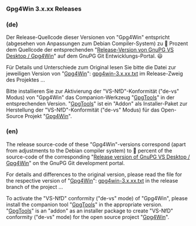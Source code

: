 ### Gpg4Win 3.x.xx Releases

### (de)

Der Release-Quellcode dieser Versionen von "Gpg4Win" entspricht (abgesehen von Anpassungen zum Debian Compiler-System) zu 💯 Prozent dem Quellcode der entsprechenden "[Release-Version von GnuPG VS Desktop / Gpg4Win](https://git.gnupg.org/cgi-bin/gitweb.cgi?p=gpg4win.git;a=tags)" auf dem GnuPG Git Entwicklungs-Portal. 😃

Für Details und Unterschiede zum Original lesen Sie bitte die Datei zur jeweiligen Version von "[Gpg4Win](https://github.com/landsh-de/Gpg4Win)": [gpg4win-3.x.xx.txt](https://github.com/landsh-de/gpg4win/releases) im Release-Zweig des Projektes ...

Bitte installieren Sie zur Aktivierung der "VS-NfD"-Konformität ("de-vs" Modus) von "Gpg4Win" das Companion-Werkzeug "[GpgTools](https://github.com/landsh-de/GpgTools/releases)" in der entsprechenden Version. "[GpgTools](https://github.com/landsh-de/GpgTools)" ist ein "Addon" als Installer-Paket zur Herstellung der "VS-NfD"-Konformität ("de-vs" Modus) für das Open-Source Projekt "[Gpg4Win](https://github.com/landsh-de/Gpg4Win)".

### (en)

The release source-code of these "Gpg4Win"-versions correspond (apart from adjustments to the Debian compiler system) to 💯 percent of the source-code of the corresponding "[Release version of GnuPG VS Desktop / Gpg4Win](https://git.gnupg.org/cgi-bin/gitweb.cgi?p=gpg4win.git;a=tags)" on the GnuPG Git development portal.

For details and differences to the original version, please read the file for the respective version of "[Gpg4Win](https://github.com/landsh-de/Gpg4Win)": [gpg4win-3.x.xx.txt](https://github.com/landsh-de/gpg4win/releases) in the release branch of the project ...

To activate the "VS-NfD" conformity ("de-vs" mode) of "Gpg4Win", please install the companion tool "[GpgTools](https://github.com/landsh-de/GpgTools/releases)" in the appropriate version. "[GpgTools](https://github.com/landsh-de/GpgTools)" is an "addon" as an installer package to create "VS-NfD" conformity ("de-vs" mode) for the open source project "[Gpg4Win](https://github.com/landsh-de/Gpg4Win)".
